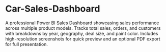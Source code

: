 # Car-Sales-Dashboard
A professional Power BI Sales Dashboard showcasing sales performance across multiple product models.  Tracks total sales, orders, and customers with breakdowns by year, geography, deal size, and paint color.  Includes high-resolution screenshots for quick preview and an optional PDF export for full presentation.
